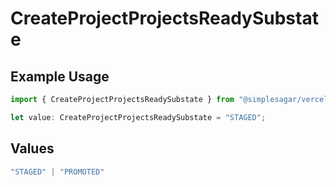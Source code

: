 # CreateProjectProjectsReadySubstate

## Example Usage

```typescript
import { CreateProjectProjectsReadySubstate } from "@simplesagar/vercel/models/createprojectop.js";

let value: CreateProjectProjectsReadySubstate = "STAGED";
```

## Values

```typescript
"STAGED" | "PROMOTED"
```